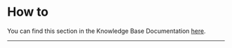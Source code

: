 # How to

You can find this section in the Knowledge Base Documentation [here](https://4wsplatform.gitbooks.io/knowledge-base/content/).

---



